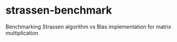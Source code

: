 # strassen-benchmark
Benchmarking Strassen algorithm vs Blas implementation for matrix multiplication
